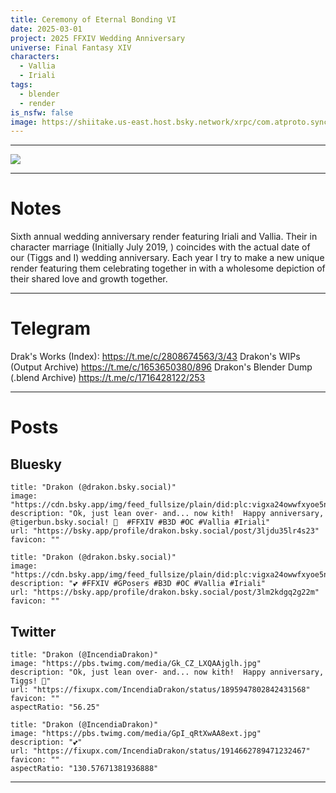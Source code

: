 ```yaml
---
title: Ceremony of Eternal Bonding VI
date: 2025-03-01
project: 2025 FFXIV Wedding Anniversary
universe: Final Fantasy XIV
characters:
  - Vallia
  - Iriali
tags:
  - blender
  - render
is_nsfw: false
image: https://shiitake.us-east.host.bsky.network/xrpc/com.atproto.sync.getBlob?did=did%3Aplc%3Avigxa24owwfxyoe5nnweh7i4&cid=bafkreidyxzlortntwyeawnu6qmmxssv3h2bw7lgybrff6mzvrjhte5m22e
---
```

---
![](https://shiitake.us-east.host.bsky.network/xrpc/com.atproto.sync.getBlob?did=did%3Aplc%3Avigxa24owwfxyoe5nnweh7i4&cid=bafkreidyxzlortntwyeawnu6qmmxssv3h2bw7lgybrff6mzvrjhte5m22e)

---

# Notes

Sixth annual wedding anniversary render featuring Iriali and Vallia. Their in character marriage (Initially July 2019, ) coincides with the actual date of our (Tiggs and I) wedding anniversary. Each year I try to make a new unique render featuring them celebrating together in with a wholesome depiction of their shared love and growth together.

---

# Telegram

Drak's Works (Index): https://t.me/c/2808674563/3/43
Drakon's WIPs (Output Archive) https://t.me/c/1653650380/896
Drakon's Blender Dump (.blend Archive) https://t.me/c/1716428122/253

---

# Posts

## Bluesky

```embed
title: "Drakon (@drakon.bsky.social)"
image: "https://cdn.bsky.app/img/feed_fullsize/plain/did:plc:vigxa24owwfxyoe5nnweh7i4/bafkreigw5beby32q7ieinnskjwvyaulezt5smc63l5g4tji2uiky5l7aqi@jpeg"
description: "Ok, just lean over- and... now kith!  Happy anniversary, @tigerbun.bsky.social! 💝  #FFXIV #B3D #OC #Vallia #Iriali"
url: "https://bsky.app/profile/drakon.bsky.social/post/3ljdu35lr4s23"
favicon: ""
```

```embed
title: "Drakon (@drakon.bsky.social)"
image: "https://cdn.bsky.app/img/feed_fullsize/plain/did:plc:vigxa24owwfxyoe5nnweh7i4/bafkreid2xwqwfkbmyfcr3nso65mu7jmku26jkmcpnurhq2hox5zuo7r6oq@jpeg"
description: "💕 #FFXIV #GPosers #B3D #OC #Vallia #Iriali"
url: "https://bsky.app/profile/drakon.bsky.social/post/3lm2kdgq2g22m"
favicon: ""
```

## Twitter

```embed
title: "Drakon (@IncendiaDrakon)"
image: "https://pbs.twimg.com/media/Gk_CZ_LXQAAjglh.jpg"
description: "Ok, just lean over- and... now kith!  Happy anniversary, Tiggs! 💝"
url: "https://fixupx.com/IncendiaDrakon/status/1895947802842431568"
favicon: ""
aspectRatio: "56.25"
```

```embed
title: "Drakon (@IncendiaDrakon)"
image: "https://pbs.twimg.com/media/GpI_qRtXwAA8ext.jpg"
description: "💕"
url: "https://fixupx.com/IncendiaDrakon/status/1914662789471232467"
favicon: ""
aspectRatio: "130.57671381936888"
```

---

